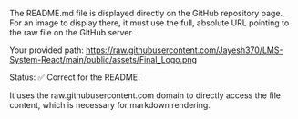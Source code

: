 The README.md file is displayed directly on the GitHub repository page. For an image to display there, it must use the full, absolute URL pointing to the raw file on the GitHub server.

Your provided path: https://raw.githubusercontent.com/Jayesh370/LMS-System-React/main/public/assets/Final_Logo.png

Status: ✅ Correct for the README.

It uses the raw.githubusercontent.com domain to directly access the file content, which is necessary for markdown rendering.
